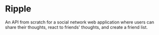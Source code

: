 # Ripple
An API from scratch for a social network web application where users can share their thoughts, react to friends' thoughts, and create a friend list. 
